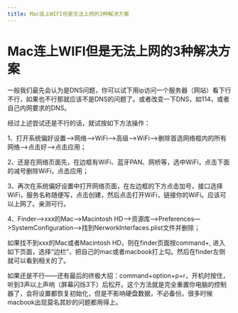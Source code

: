 ```yaml
---
title: Mac连上WIFI但是无法上网的3种解决方案
---
```


# Mac连上WIFI但是无法上网的3种解决方案

一般我们最先会认为是DNS问题，你可以试下用ip访问一个服务器（网站）看下行不行，如果也不行那就应该不是DNS的问题了。或者改变一下DNS，如114，或者自己内网要求的DNS。


经过上述尝试还是不行的话，就试按如下方法操作：

1、打开系统偏好设置—>网络—>WiFi—>高级—>WiFi—>删除首选网络框内的所有网络—>点击好—>点击应用； 

2、还是在网络页面先，在边框有WiFi、蓝牙PAN、网桥等，选中WiFi，点击下面的减号删除WiFi，点击应用； 

3、再次在系统偏好设置中打开网络页面，在左边框的下方点击加号，接口选择WiFi，服务名称随便写，点击创建，然后点击打开WiFi，链接你的WiFi。应该可以上网了。亲测可行。

4、Finder—>xxx的Mac—>Macintosh HD—>资源库–>Preferences—>SystemConfiguration—>找到NerworkInterfaces.plist文件并删除； 

如果找不到xxx的Mac或者Macintosh HD，则在finder页面按command+, 进入如下页面，选择“边栏”，把自己的mac或者macbook打上勾。然后在finder左侧就可以看到相关的了。



如果还是不行——还有最后的终极大招：command+option+p+r，开机时按住，听到3声以上声响（屏幕闪烁3下）后松开。这个方法就是完全重置你电脑的控制器了，会将设置都恢复初始化，但是不影响硬盘数据，不必备份。很多时候macbook出现莫名其妙的问题都用得上。


